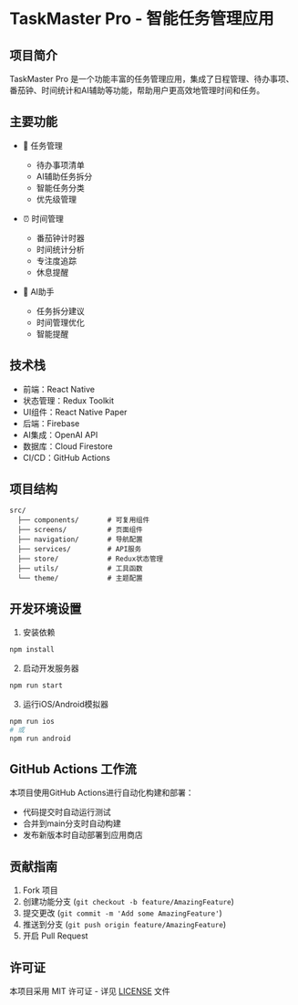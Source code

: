 # TaskMaster Pro - 智能任务管理应用

## 项目简介

TaskMaster Pro 是一个功能丰富的任务管理应用，集成了日程管理、待办事项、番茄钟、时间统计和AI辅助等功能，帮助用户更高效地管理时间和任务。

## 主要功能

- 📝 任务管理
  - 待办事项清单
  - AI辅助任务拆分
  - 智能任务分类
  - 优先级管理

- ⏰ 时间管理
  - 番茄钟计时器
  - 时间统计分析
  - 专注度追踪
  - 休息提醒

- 🤖 AI助手
  - 任务拆分建议
  - 时间管理优化
  - 智能提醒

## 技术栈

- 前端：React Native
- 状态管理：Redux Toolkit
- UI组件：React Native Paper
- 后端：Firebase
- AI集成：OpenAI API
- 数据库：Cloud Firestore
- CI/CD：GitHub Actions

## 项目结构

```
src/
  ├── components/       # 可复用组件
  ├── screens/          # 页面组件
  ├── navigation/       # 导航配置
  ├── services/         # API服务
  ├── store/            # Redux状态管理
  ├── utils/            # 工具函数
  └── theme/            # 主题配置
```

## 开发环境设置

1. 安装依赖
```bash
npm install
```

2. 启动开发服务器
```bash
npm run start
```

3. 运行iOS/Android模拟器
```bash
npm run ios
# 或
npm run android
```

## GitHub Actions 工作流

本项目使用GitHub Actions进行自动化构建和部署：

- 代码提交时自动运行测试
- 合并到main分支时自动构建
- 发布新版本时自动部署到应用商店

## 贡献指南

1. Fork 项目
2. 创建功能分支 (`git checkout -b feature/AmazingFeature`)
3. 提交更改 (`git commit -m 'Add some AmazingFeature'`)
4. 推送到分支 (`git push origin feature/AmazingFeature`)
5. 开启 Pull Request

## 许可证

本项目采用 MIT 许可证 - 详见 [LICENSE](LICENSE) 文件